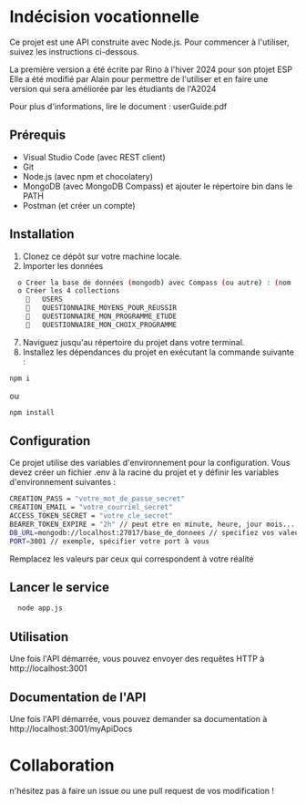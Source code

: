 # Indécision vocationnelle

Ce projet est une API construite avec Node.js. Pour commencer à l'utiliser, suivez les instructions ci-dessous.

La première version a été écrite par Rino à l'hiver 2024 pour son ptojet ESP
Elle a été modifié par Alain pour permettre de l'utiliser et en faire une version qui sera améliorée par les étudiants de l'A2024

Pour plus d'informations, lire le document : userGuide.pdf

## Prérequis

- Visual Studio Code (avec REST client)
- Git
- Node.js (avec npm et chocolatery)
- MongoDB (avec MongoDB Compass) et ajouter le répertoire bin dans le PATH
- Postman (et créer un compte)


## Installation

1. Clonez ce dépôt sur votre machine locale.
2. Importer les données
```bash
  o	Creer la base de données (mongodb) avec Compass (ou autre) : (nom : apiVocation)
  o	Créer les 4 collections
    	USERS
    	QUESTIONNAIRE_MOYENS_POUR_REUSSIR
    	QUESTIONNAIRE_MON_PROGRAMME_ETUDE
    	QUESTIONNAIRE_MON_CHOIX_PROGRAMME
```
7. Naviguez jusqu'au répertoire du projet dans votre terminal.
8. Installez les dépendances du projet en exécutant la commande suivante :

```bash
npm i
```
ou
```bash
npm install
```

## Configuration

Ce projet utilise des variables d'environnement pour la configuration. Vous devez créer un fichier .env à la racine du projet et y définir les variables d'environnement suivantes :

```bash
CREATION_PASS = "votre_mot_de_passe_secret"
CREATION_EMAIL = "votre_courriel_secret"
ACCESS_TOKEN_SECRET = "votre_cle_secret"
BEARER_TOKEN_EXPIRE = "2h" // peut etre en minute, heure, jour mois...
DB_URL=mongodb://localhost:27017/base_de_donnees // specifiez vos valeurs
PORT=3001 // exemple, spécifier votre port à vous
```

Remplacez les valeurs par ceux qui correspondent à votre réalité

## Lancer le service

```bash
  node app.js
```


## Utilisation
Une fois l'API démarrée, vous pouvez envoyer des requêtes HTTP à http://localhost:3001


## Documentation de l'API

Une fois l'API démarrée, vous pouvez demander sa documentation à http://localhost:3001/myApiDocs

# Collaboration

n'hésitez pas à faire un issue ou une pull request de vos modification !
